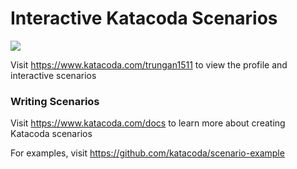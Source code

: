 # Interactive Katacoda Scenarios

[![](http://shields.katacoda.com/katacoda/trungan1511/count.svg)](https://www.katacoda.com/trungan1511 "Get your profile on Katacoda.com")

Visit https://www.katacoda.com/trungan1511 to view the profile and interactive scenarios

### Writing Scenarios
Visit https://www.katacoda.com/docs to learn more about creating Katacoda scenarios

For examples, visit https://github.com/katacoda/scenario-example
